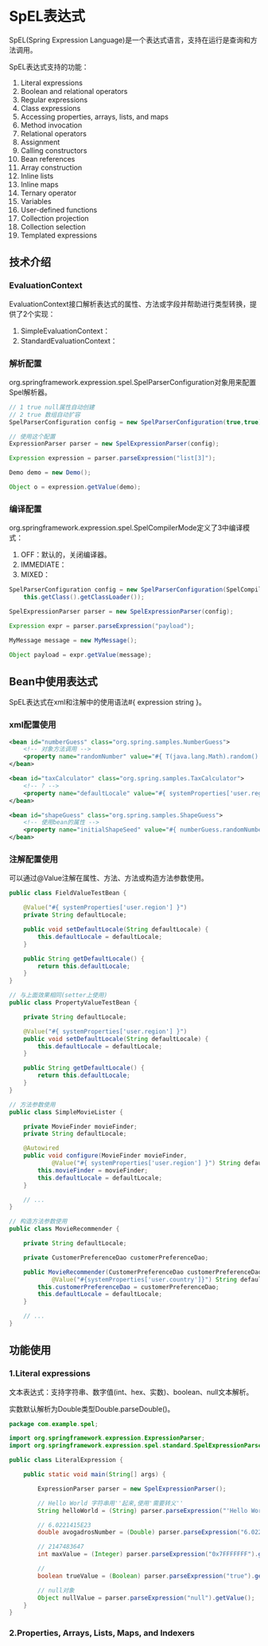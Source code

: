 # SpEL表达式

SpEL(Spring Expression Language)是一个表达式语言，支持在运行是查询和方法调用。

SpEL表达式支持的功能：

1. Literal expressions
2. Boolean and relational operators
3. Regular expressions
4. Class expressions
5. Accessing properties, arrays, lists, and maps
6. Method invocation
7. Relational operators
8. Assignment
9. Calling constructors
10. Bean references
11. Array construction
12. Inline lists
13. Inline maps
14. Ternary operator
15. Variables
16. User-defined functions
17. Collection projection
18. Collection selection
19. Templated expressions



## 技术介绍



### EvaluationContext

EvaluationContext接口解析表达式的属性、方法或字段并帮助进行类型转换，提供了2个实现：

1. SimpleEvaluationContext：
2. StandardEvaluationContext：



### 解析配置

org.springframework.expression.spel.SpelParserConfiguration对象用来配置Spel解析器。



~~~java
// 1 true null属性自动创建
// 2 true 数组自动扩容
SpelParserConfiguration config = new SpelParserConfiguration(true,true);

// 使用这个配置
ExpressionParser parser = new SpelExpressionParser(config);

Expression expression = parser.parseExpression("list[3]");

Demo demo = new Demo();

Object o = expression.getValue(demo);

~~~



### 编译配置

org.springframework.expression.spel.SpelCompilerMode定义了3中编译模式：

1. OFF：默认的，关闭编译器。
2. IMMEDIATE：
3. MIXED：

~~~java
SpelParserConfiguration config = new SpelParserConfiguration(SpelCompilerMode.IMMEDIATE,
    this.getClass().getClassLoader());

SpelExpressionParser parser = new SpelExpressionParser(config);

Expression expr = parser.parseExpression("payload");

MyMessage message = new MyMessage();

Object payload = expr.getValue(message);

~~~



## Bean中使用表达式

SpEL表达式在xml和注解中的使用语法#{ expression string }。



### xml配置使用

~~~xml
<bean id="numberGuess" class="org.spring.samples.NumberGuess">
    <!-- 对象方法调用 -->
    <property name="randomNumber" value="#{ T(java.lang.Math).random() * 100.0 }"/>
</bean>

<bean id="taxCalculator" class="org.spring.samples.TaxCalculator">
    <!-- ? -->
    <property name="defaultLocale" value="#{ systemProperties['user.region'] }"/>
</bean>

<bean id="shapeGuess" class="org.spring.samples.ShapeGuess">
    <!-- 使用bean的属性 -->
    <property name="initialShapeSeed" value="#{ numberGuess.randomNumber }"/>
</bean>

~~~



### 注解配置使用

可以通过@Value注解在属性、方法、方法或构造方法参数使用。

~~~java
public class FieldValueTestBean {

    @Value("#{ systemProperties['user.region'] }")
    private String defaultLocale;

    public void setDefaultLocale(String defaultLocale) {
        this.defaultLocale = defaultLocale;
    }

    public String getDefaultLocale() {
        return this.defaultLocale;
    }
}

// 与上面效果相同(setter上使用)
public class PropertyValueTestBean {

    private String defaultLocale;

    @Value("#{ systemProperties['user.region'] }")
    public void setDefaultLocale(String defaultLocale) {
        this.defaultLocale = defaultLocale;
    }

    public String getDefaultLocale() {
        return this.defaultLocale;
    }
}

~~~



~~~java
// 方法参数使用
public class SimpleMovieLister {

    private MovieFinder movieFinder;
    private String defaultLocale;

    @Autowired
    public void configure(MovieFinder movieFinder,
            @Value("#{ systemProperties['user.region'] }") String defaultLocale) {
        this.movieFinder = movieFinder;
        this.defaultLocale = defaultLocale;
    }

    // ...
}

// 构造方法参数使用
public class MovieRecommender {

    private String defaultLocale;

    private CustomerPreferenceDao customerPreferenceDao;

    public MovieRecommender(CustomerPreferenceDao customerPreferenceDao,
            @Value("#{systemProperties['user.country']}") String defaultLocale) {
        this.customerPreferenceDao = customerPreferenceDao;
        this.defaultLocale = defaultLocale;
    }

    // ...
}

~~~



## 功能使用

### 1.Literal expressions

文本表达式：支持字符串、数字值(int、hex、实数)、boolean、null文本解析。

实数默认解析为Double类型Double.parseDouble()。



~~~java
package com.example.spel;

import org.springframework.expression.ExpressionParser;
import org.springframework.expression.spel.standard.SpelExpressionParser;

public class LiteralExpression {

    public static void main(String[] args) {

        ExpressionParser parser = new SpelExpressionParser();

        // Hello World 字符串用''起来,使用'需要转义''
        String helloWorld = (String) parser.parseExpression("'Hello World'").getValue();

        // 6.0221415E23
        double avogadrosNumber = (Double) parser.parseExpression("6.0221415E+23").getValue();

        // 2147483647
        int maxValue = (Integer) parser.parseExpression("0x7FFFFFFF").getValue();

        //
        boolean trueValue = (Boolean) parser.parseExpression("true").getValue();

        // null对象
        Object nullValue = parser.parseExpression("null").getValue();
    }
}

~~~



### 2.Properties, Arrays, Lists, Maps, and Indexers

